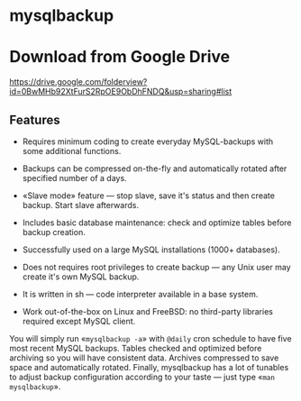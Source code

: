 # mysqlbackup #

# Download from Google Drive #

https://drive.google.com/folderview?id=0BwMHb92XtFurS2RpOE9ObDhFNDQ&usp=sharing#list

## Features ##
  * Requires minimum coding to create everyday MySQL-backups with some additional functions.

  * Backups can be compressed on-the-fly and automatically rotated after specified number of a days.

  * «Slave mode» feature — stop slave, save it's status and then create backup.  Start slave afterwards.

  * Includes basic database maintenance: check and optimize tables before backup creation.

  * Successfully used on a large MySQL installations (1000+ databases).

  * Does not requires root privileges to create backup — any Unix user may create it's own MySQL backup.

  * It is written in sh — code interpreter available in a base system.

  * Work out-of-the-box on Linux and FreeBSD: no third-party libraries required except MySQL client.

You will simply run «`mysqlbackup -a`» with `@daily` cron schedule to have five most recent MySQL backups.  Tables checked and optimized before archiving so you will have consistent data.  Archives compressed to save space and automatically rotated.  Finally, mysqlbackup has a lot of tunables to adjust backup configuration according to your taste — just type «`man mysqlbackup`».